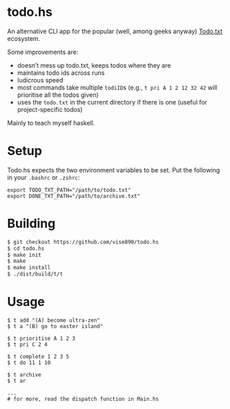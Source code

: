 # todo.hs

An alternative CLI app for the popular (well, among geeks anyway) [Todo.txt](http://todotxt.com/) ecosystem.

Some improvements are:

* doesn’t mess up todo.txt, keeps todos where they are
* maintains todo ids across runs
* ludicrous speed
* most commands take multiple `todiID`s (e.g., `t pri A 1 2 12 32 42` will prioritise all the todos given)
* uses the `todo.txt` in the current directory if there is one (useful for project-specific todos)

Mainly to teach myself haskell.

# Setup
Todo.hs expects the two environment variables to be set. Put the following in your `.bashrc` or `.zshrc`:

```
export TODO_TXT_PATH="/path/to/todo.txt"
export DONE_TXT_PATH="/path/to/archive.txt"
```

# Building

```bash
$ git checkout https://github.com/vise890/todo.hs
$ cd todo.hs
$ make init
$ make
$ make install
$ ./dist/build/t/t
```

# Usage
```
$ t add "(A) become ultra-zen"
$ t a "(B) go to easter island"

$ t prioritise A 1 2 3
$ t pri C 2 4

$ t complete 1 2 3 5
$ t do 11 1 10

$ t archive
$ t ar

...
# for more, read the dispatch function in Main.hs
```

